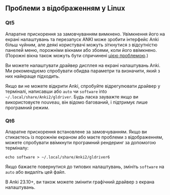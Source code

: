 ## Проблеми з відображенням у Linux

### Qt5

Апаратне прискорення за замовчуванням вимкнено. Увімкнення його на екрані налаштувань та
перезапуск ANKI може зробити інтерфейс Anki більш чуйним, але деякі користувачі можуть зіткнутися з відсутністю панелей меню, порожніми вікнами або збоями, коли його ввімкнено.
(Порожні вікна також можуть бути спричинені [цією проблемою](./blank-window.md).)

Ви можете налаштувати драйвер дисплея на екрані налаштувань Anki. Ми рекомендуємо спробувати обидва параметри та визначити, який з них найкраще підходить.

Якщо ви не можете відкрити Anki, спробуйте відрегулювати драйвер у терміналі, написавши або `auto` чи `software` into `~/.local/share/Anki2/gldriver`. Будь ласка
зауважте якщо ви використовуєте nouveau, він відомо багований, і підтримує лише
програмний режим.

### Qt6

Апаратне прискорення встановлене за замовчуванням. Якщо ви стикаєтесь із порожнім екраном або маєте проблеми з відображенням, можете спробувати ввімкнути програмний рендеринг за допомогою терміналу:

```
echo software > ~/.local/share/Anki2/gldriver6
```

Якщо бажаєте повернутися до типових налаштувань, змініть `software` на `auto` або видаліть цей файл.

В Anki 23.10+, ви також можете змінити графічний драйвер з екрана налаштувань.
